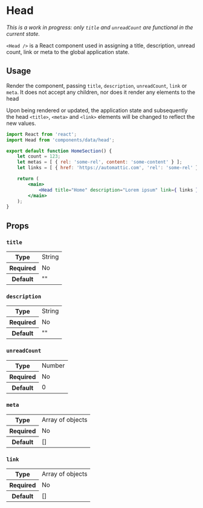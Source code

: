Head
====

_This is a work in progress: only `title` and `unreadCount` are functional in the current state._

`<Head />` is a React component used in assigning a title, description, unread count, link or meta to the global application state.

## Usage

Render the component, passing `title`, `description`, `unreadCount`, `link` or `meta`. It does not accept any children, nor does it render any elements to the head

Upon being rendered or updated, the application state and subsequently the head `<title>`, `<meta>` and `<link>` elements will be changed to reflect the new values.

```jsx
import React from 'react';
import Head from 'components/data/head';

export default function HomeSection() {
	let count = 123;
	let metas = [ { rel: 'some-rel', content: 'some-content' } ];
	let links = [ { href: 'https://automattic.com', 'rel': 'some-rel' } ];

	return (
		<main>
			<Head title="Home" description="Lorem ipsum" link={ links } meta={ metas } unreadCount={ count } />
		</main>
	);
}
```

## Props

### `title`

<table>
	<tr><th>Type</th><td>String</td></tr>
	<tr><th>Required</th><td>No</td></tr>
	<tr><th>Default</th><td>""</td></tr>
</table>

### `description`

<table>
	<tr><th>Type</th><td>String</td></tr>
	<tr><th>Required</th><td>No</td></tr>
	<tr><th>Default</th><td>""</td></tr>
</table>

### `unreadCount`

<table>
	<tr><th>Type</th><td>Number</td></tr>
	<tr><th>Required</th><td>No</td></tr>
	<tr><th>Default</th><td>0</td></tr>
</table>

### `meta`

<table>
	<tr><th>Type</th><td>Array of objects</td></tr>
	<tr><th>Required</th><td>No</td></tr>
	<tr><th>Default</th><td>[]</td></tr>
</table>

### `link`

<table>
	<tr><th>Type</th><td>Array of objects</td></tr>
	<tr><th>Required</th><td>No</td></tr>
	<tr><th>Default</th><td>[]</td></tr>
</table>
